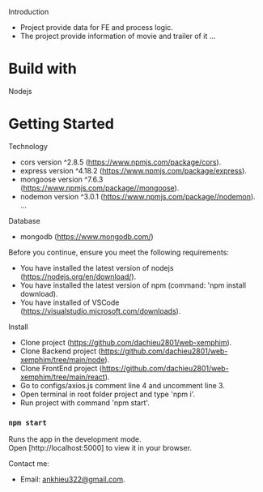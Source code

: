Introduction 

 - Project provide data for FE and process logic.
 - The project provide information of movie and trailer of it ...

# Build with

  Nodejs
 
# Getting Started 

Technology

 - cors version ^2.8.5 (https://www.npmjs.com/package/cors).
 - express version ^4.18.2 (https://www.npmjs.com/package/express).
 - mongoose version ^7.6.3 (https://www.npmjs.com/package//mongoose).
 - nodemon version ^3.0.1 (https://www.npmjs.com/package//nodemon).
 ...

Database

 - mongodb (https://www.mongodb.com/)

Before you continue, ensure you meet the following requirements:

 - You have installed the latest version of nodejs (https://nodejs.org/en/download/).
 - You have installed the latest version of npm (command: 'npm install download).
 - You have installed of VSCode (https://visualstudio.microsoft.com/downloads).

Install

 - Clone project (https://github.com/dachieu2801/web-xemphim).
 - Clone Backend project (https://github.com/dachieu2801/web-xemphim/tree/main/node).
 - Clone FrontEnd project (https://github.com/dachieu2801/web-xemphim/tree/main/react).
 - Go to configs/axios.js comment line 4 and uncomment line 3.
 - Open terminal in root folder project and type 'npm i'.
 - Run project with command 'npm start'.

### `npm start`

Runs the app in the development mode.\
Open [http://localhost:5000] to view it in your browser.

Contact me:

 - Email: ankhieu322@gmail.com.